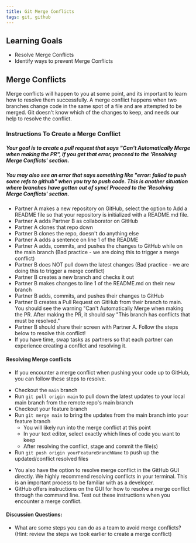 ```yaml
---
title: Git Merge Conflicts
tags: git, github
---
```


## Learning Goals
- Resolve Merge Conflicts
- Identify ways to prevent Merge Conflicts

## Merge Conflicts

Merge conflicts will happen to you at some point, and its important to learn how to resolve them successfully. A merge conflict happens when two branches change code in the same spot of a file and are attempted to be merged. Git doesn't know which of the changes to keep, and needs our help to resolve the conflict.

<section class="checks-for-understanding">

### Instructions To Create a Merge Conflict

##### Your goal is to create a pull request that says "Can't Automatically Merge when making the PR", if you get that error, proceed to the 'Resolving Merge Conflicts' section. 

##### You may also see an error that says something like "error: failed to push some refs to github" when you try to push code. This is another situation where branches have gotten out of sync! Proceed to the 'Resolving Merge Conflicts' section. 

* Partner A makes a new repository on GitHub, select the option to Add a README file so that your repository is initialized with a README.md file.
* Partner A adds Partner B as collaborator on GitHub
* Partner A clones that repo down
* Partner B clones the repo, doesn't do anything else
* Partner A adds a sentence on line 1 of the README
* Partner A adds, commits, and pushes the changes to GitHub while on the main branch (Bad practice - we are doing this to trigger a merge conflict)
* Partner B does NOT pull down the latest changes (Bad practice - we are doing this to trigger a merge conflict)
* Partner B creates a new branch and checks it out
* Partner B makes changes to line 1 of the README.md on their new branch
* Partner B adds, commits, and pushes their changes to GitHub
* Partner B creates a Pull Request on GitHub from their branch to main. You should see the warning "Can't Automatically Merge when making the PR. After making the PR, it should say "This branch has conflicts that must be resolved."
* Partner B should share their screen with Partner A. Follow the steps below to resolve this conflict!
* If you have time, swap tasks as partners so that each partner can experience creating a conflict and resolving it. 

</section>

#### Resolving Merge conflicts
- If you encounter a merge conflict when pushing your code up to GitHub, you can follow these steps to resolve.

* Checkout the `main` branch  
* Run `git pull origin main` to pull down the latest updates to your local main branch from the remote repo's main branch   
* Checkout your feature branch     
* Run `git merge main` to bring the updates from the main branch into your feature branch  
  * You will likely run into the merge conflict at this point  
  * In your text editor, select exactly which lines of code you want to keep  
  * After resolving the conflict, stage and commit the file(s)  
* Run `git push origin yourFeatureBranchName` to push up the updated/conflict resolved files  


- You also have the option to resolve merge conflict in the GitHub GUI directly.  We highly recommend resolving conflicts in your terminal.  This is an important process to be familiar with as a developer.  
- GitHub offers instructions on the GUI for how to resolve a merge conflict through the command line.  Test out these instructions when you encounter a merge conflict.  


#### Discussion Questions:
- What are some steps you can do as a team to avoid merge conflicts? (Hint: review the steps we took earlier to create a merge conflict)
